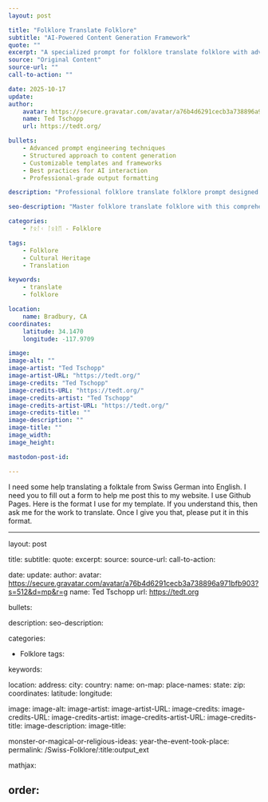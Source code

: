 ```yaml
---
layout: post

title: "Folklore Translate Folklore"
subtitle: "AI-Powered Content Generation Framework"
quote: ""
excerpt: "A specialized prompt for folklore translate folklore with advanced AI capabilities and structured output formatting."
source: "Original Content"
source-url: ""
call-to-action: ""

date: 2025-10-17
update:
author:
    avatar: https://secure.gravatar.com/avatar/a76b4d6291cecb3a738896a971bfb903?s=512&d=mp&r=g
    name: Ted Tschopp
    url: https://tedt.org/

bullets:
    - Advanced prompt engineering techniques
    - Structured approach to content generation
    - Customizable templates and frameworks
    - Best practices for AI interaction
    - Professional-grade output formatting

description: "Professional folklore translate folklore prompt designed for high-quality content generation and structured analysis."

seo-description: "Master folklore translate folklore with this comprehensive AI prompt featuring structured templates and best practices."

categories: 
    - ᚠᛟᛚᚲ ᛚᛟᚱᛖ - Folklore

tags: 
    - Folklore
    - Cultural Heritage
    - Translation

keywords: 
    - translate
    - folklore

location:
    name: Bradbury, CA
coordinates:
    latitude: 34.1470
    longitude: -117.9709

image: 
image-alt: ""
image-artist: "Ted Tschopp"
image-artist-URL: "https://tedt.org/"
image-credits: "Ted Tschopp"
image-credits-URL: "https://tedt.org/"
image-credits-artist: "Ted Tschopp"
image-credits-artist-URL: "https://tedt.org/"
image-credits-title: ""
image-description: ""
image-title: ""
image_width: 
image_height: 

mastodon-post-id: 

---
```


I need some help translating a folktale from Swiss German into English.  I need you to fill out a form to help me post this to my website.  I use Github Pages.  Here is the format I use for my template.  If you understand this, then ask me for the work to translate.  Once I give you that, please put it in this format.

---
layout: post

title: 
subtitle:
quote:
excerpt: 
source:
source-url:
call-to-action:

date: 
update:
author:
    avatar: https://secure.gravatar.com/avatar/a76b4d6291cecb3a738896a971bfb903?s=512&d=mp&r=g
    name: Ted Tschopp
    url: https://tedt.org

bullets:

description: 
seo-description:

categories:
- Folklore
tags:

keywords: 



location:
    address:
    city:
    country:
    name:
    on-map: 
    place-names: 
    state:
    zip:
coordinates:
    latitude: 
    longitude:

image: 
image-alt: 
image-artist:
image-artist-URL:
image-credits:
image-credits-URL:
image-credits-artist: 
image-credits-artist-URL:
image-credits-title: 
image-description:
image-title:

monster-or-magical-or-religious-ideas: 
year-the-event-took-place:
permalink: /Swiss-Folklore/:title:output_ext

mathjax:

order:
---

